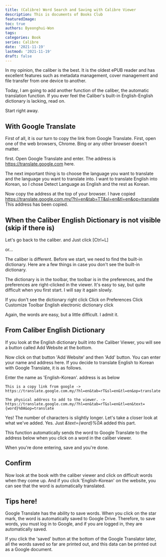 ```yaml
---
title: (Calibre) Word Search and Saving with Calibre Viewer
description: This is documents of Books Club
featuredImage: 
toc: true
authors: Byeonghui-Won
tags:
categories: Book
series: Calibre
date: '2021-11-19'
lastmod: '2021-11-19'
draft: false
---
```



In my opinion, the caliber is the best. It is the oldest ePUB reader and has excellent features such as metadata management, cover management and file transfer from one device to another.

Today, I am going to add another function of the caliber, the automatic translation function. If you ever feel the Caliber's built-in English-English dictionary is lacking, read on.

Start right away.

## With Google Translate

First of all, it is our turn to copy the link from Google Translate.
First, open one of the web browsers, Chrome. Bing or any other browser doesn't matter.

first. Open Google Translate and enter. The address is https://translate.google.com here.

The next important thing is to choose the language you want to translate and the language you want to translate into. I want to translate English into Korean, so I chose Detect Language as English and the rest as Korean.

Now copy the address at the top of your browser. I have copied
https://translate.google.com.my/?hl=en&tab=TT&sl=en&tl=en&op=translate
This address has been copied.

## When the Caliber English Dictionary is not visible (skip if there is)

Let's go back to the caliber. and Just click [Ctrl+L]

or...

The caliber is different. Before we start, we need to find the built-in dictionary. Here are a few things in case you don't see the built-in dictionary.

The dictionary is in the toolbar, the toolbar is in the preferences, and the preferences are right-clicked in the viewer. It's easy to say, but quite difficult when you first start. I will say it again slowly.

If you don't see the dictionary
right click
Click on Preferences
Click Customize Toolbar
English electronic dictionary click

Again, the words are easy, but a little difficult. I admit it.

## From Caliber English Dictionary

If you look at the English dictionary built into the Caliber Viewer, you will see a button called Add Website at the bottom.

Now click on that button 'Add Website' and then 'Add' button.
You can enter your name and address here.
If you decide to translate English to Korean with Google Translate, it is as follows.

Enter the name as 'English-Korean'.
address is as below

```
This is a copy link from google ->
https://translate.google.com.my/?hl=en&tab=rT&sl=en&tl=en&op=translate

The physical address to add to the viewer. ->
https://translate.google.com.my/?hl=en&tab=rT&sl=en&tl=en&text={word}%0A&op=translate
```
Yes! The number of characters is slightly longer. Let's take a closer look at what we've added.
Yes. Just *&text={word}%0A* added this part.

This function automatically sends the word to Google Translate to the address below when you click on a word in the caliber viewer.

When you're done entering, save and you're done.


## Confirm

Now look at the book with the caliber viewer and click on difficult words when they come up. And if you click 'English-Korean' on the website, you can see that the word is automatically translated.

## Tips here!

Google Translate has the ability to save words. When you click on the star mark, the word is automatically saved to Google Drive. Therefore, to save words, you must log in to Google, and if you are logged in, they are automatically saved.

If you click the 'saved' button at the bottom of the Google Translator later, all the words saved so far are printed out, and this data can be printed out as a Google document.
